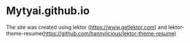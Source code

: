 # Mytyai.github.io
The site was created using lektor (https://www.getlektor.com) and lektor-theme-resume(https://github.com/hannylicious/lektor-theme-resume)
